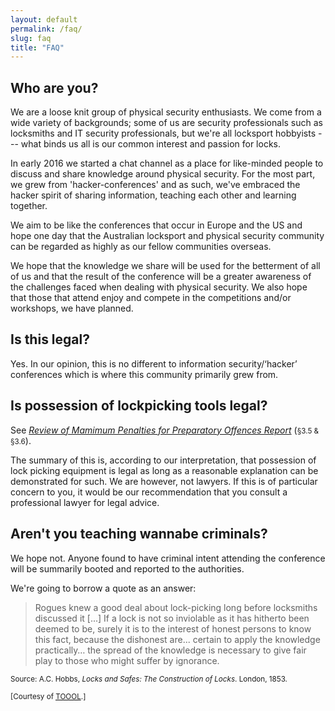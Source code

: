 ```yaml
---
layout: default
permalink: /faq/
slug: faq
title: "FAQ"
---
```


## Who are you?

We are a loose knit group of physical security enthusiasts. We come from a wide
variety of backgrounds; some of us are security professionals such as locksmiths
and IT security professionals, but we're all locksport hobbyists --- what binds
us all is our common interest and passion for locks.

In early 2016 we started a chat channel as a place for like-minded people to
discuss and share knowledge around physical security. For the most part, we
grew from 'hacker-conferences' and as such, we've embraced the hacker spirit of
sharing information, teaching each other and learning together.

We aim to be like the conferences that occur in Europe and the US and hope one
day that the Australian locksport and physical security community can be
regarded as highly as our fellow communities overseas.

We hope that the knowledge we share will be used for the betterment of all of us
and that the result of the conference will be a greater awareness of the
challenges faced when dealing with physical security. We also hope that those
that attend enjoy and compete in the competitions and/or workshops, we have
planned.

## Is this legal?

Yes. In our opinion, this is no different to information security/‘hacker’
conferences which is where this community primarily grew from.

## Is possession of lockpicking tools legal?

See [*Review of Mamimum Penalties for Preparatory Offences Report*](https://www.sentencingcouncil.vic.gov.au/sites/default/files/publication-documents/Review%20of%20Maximum%20Penalties%20for%20Preparatory%20Offences%20Report.pdf) (<small>§3.5 & §3.6</small>).

The summary of this is, according to our interpretation, that possession of lock
picking equipment is legal as long as a reasonable explanation can be
demonstrated for such. We are however, not lawyers. If this is of particular
concern to you, it would be our recommendation that you consult a professional
lawyer for legal advice.

## Aren't you teaching wannabe criminals?

We hope not. Anyone found to have criminal intent attending the conference
will be summarily booted and reported to the authorities.

We're going to borrow a quote as an answer:

> Rogues knew a good deal about lock-picking long before locksmiths discussed it
[...] If a lock is not so inviolable as it has hitherto been deemed to be,
surely it is to the interest of honest persons to know this fact, because the
dishonest are... certain to apply the knowledge practically… the spread of the
knowledge is necessary to give fair play to those who might suffer by ignorance.

<small>Source: A.C. Hobbs, *Locks and Safes: The Construction of Locks*. London,
1853.</small>

<small>[Courtesy of [<abbr title="The Open Organisation Of Lockpickers">
TOOOL</abbr>](http://toool.us/).]</small>

